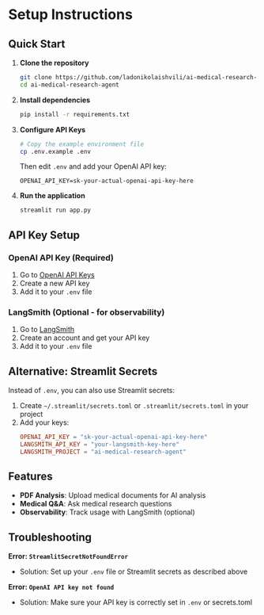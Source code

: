 # Setup Instructions

## Quick Start

1. **Clone the repository**
   ```bash
   git clone https://github.com/ladonikolaishvili/ai-medical-research-agent.git
   cd ai-medical-research-agent
   ```

2. **Install dependencies**
   ```bash
   pip install -r requirements.txt
   ```

3. **Configure API Keys**
   ```bash
   # Copy the example environment file
   cp .env.example .env
   ```
   
   Then edit `.env` and add your OpenAI API key:
   ```
   OPENAI_API_KEY=sk-your-actual-openai-api-key-here
   ```

4. **Run the application**
   ```bash
   streamlit run app.py
   ```

## API Key Setup

### OpenAI API Key (Required)
1. Go to [OpenAI API Keys](https://platform.openai.com/api-keys)
2. Create a new API key
3. Add it to your `.env` file

### LangSmith (Optional - for observability)
1. Go to [LangSmith](https://smith.langchain.com/)
2. Create an account and get your API key
3. Add it to your `.env` file

## Alternative: Streamlit Secrets

Instead of `.env`, you can also use Streamlit secrets:

1. Create `~/.streamlit/secrets.toml` or `.streamlit/secrets.toml` in your project
2. Add your keys:
   ```toml
   OPENAI_API_KEY = "sk-your-actual-openai-api-key-here"
   LANGSMITH_API_KEY = "your-langsmith-key-here"
   LANGSMITH_PROJECT = "ai-medical-research-agent"
   ```

## Features

- **PDF Analysis**: Upload medical documents for AI analysis
- **Medical Q&A**: Ask medical research questions
- **Observability**: Track usage with LangSmith (optional)

## Troubleshooting

**Error: `StreamlitSecretNotFoundError`**
- Solution: Set up your `.env` file or Streamlit secrets as described above

**Error: `OpenAI API key not found`**
- Solution: Make sure your API key is correctly set in `.env` or secrets.toml